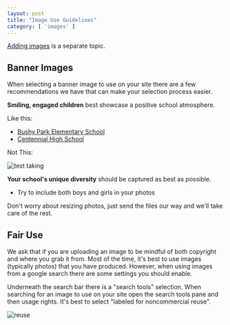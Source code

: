 ```yaml
---
layout: post
title: "Image Use Guidelines"
category: [ 'images' ]
---
```


[Adding images](/schoolsites-help/images/2014/07/15/adding-images/) is a separate topic.

## Banner Images

When selecting a banner image to use on your site there are a few recommendations we have that can make your selection process easier.

**Smiling, engaged children** best showcase a positive school atmosphere.

Like this:
<ul>
  <li><a href="http://bpes.hcpss.org/" target="_blank">Bushy Park Elementary School</a></li>
  <li><a href="http://chs.hcpss.org/" target="_blank">Centennial High School</a></li>
</ul>

Not This:

![test taking](/schoolsites-help/images/uploading/students-test.jpg)

**Your school's unique diversity** should be captured as best as possible.

- Try to include both boys and girls in your photos

Don't worry about resizing photos, just send the files our way and we'll take care of the rest.

## Fair Use

We ask that if you are uploading an image to be mindful of both copyright and where you grab it from. Most of the time, it's best to use images (typically photos) that you have produced. However, when using images from a google search there are some settings you should enable.

Underneath the search bar there is a "search tools" selection. When searching for an image to use on your site open the search tools pane and then usage rights. It's best to select "labeled for noncommercial reuse".

![reuse](/schoolsites-help/images/uploading/fair-use.jpg)
